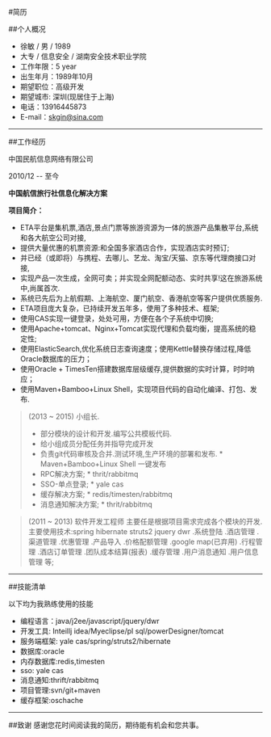 #简历

##个人概况

* 徐敏 / 男 / 1989
* 大专 / 信息安全 / 湖南安全技术职业学院
* 工作年限：5 year
* 出生年月：1989年10月
* 期望职位：高级开发
* 期望城市: 深圳(现居住于上海)
* 电话：13916445873
* E-mail：skgin@sina.com

------

##工作经历 


中国民航信息网络有限公司    


2010/12 -- 至今 

**中国航信旅行社信息化解决方案**

**项目简介：**

* ETA平台是集机票,酒店,景点门票等旅游资源为一体的旅游产品集散平台,系统和各大航空公司对接,
* 提供大量优惠的机票资源:和全国多家酒店合作，实现酒店实时预订;
* 并已经（或即将）与携程、去哪儿、艺龙、淘宝/天猫、京东等代理商接口对接,
* 实现产品一次生成，全网可卖；并实现全网配额动态、实时共享!这在旅游系统中,尚属首次.
* 系统已先后为上航假期、上海航空、厦门航空、香港航空等客户提供优质服务.
* ETA项目庞大复杂，已持续开发五年多，使用了多种技术、框架;
* 使用CAS实现一键登录，处处可用，方便在各个子系统中切换;
* 使用Apache+tomcat、Nginx+Tomcat实现代理和负载均衡，提高系统的稳定性;
* 使用ElasticSearch,优化系统日志查询速度；使用Kettle替换存储过程,降低Oracle数据库的压力；
* 使用Oracle + TimesTen搭建数据库层级缓存,提供数据的实时计算，时时响应；
* 使用Maven+Bamboo+Linux Shell，实现项目代码的自动化编译、打包、发布.

>(2013 ~ 2015) 小组长.
>* 部分模块的设计和开发.编写公共模板代码.
>* 给小组成员分配任务并指导完成开发
>* 负责git代码审核及合并.测试环境,生产环境的部署和发布.
	* Maven+Bamboo+Linux Shell 一键发布
>* RPC解决方案;
	* thrit/rabbitmq
>* SSO-单点登录;
	* yale cas
>* 缓存解决方案;
	* redis/timesten/rabbitmq
>* 消息通知解决方案;
	* thrit/rabbitmq

>(2011 ~ 2013) 软件开发工程师 
主要任是根据项目需求完成各个模块的开发.
主要使用技术:spring hibernate struts2 jquery dwr
.系统登陆
.酒店管理
.渠道管理
.优惠管理
.产品导入
.价格配额管理
.google map(已弃用)
.行程管理
.酒店订单管理
.团队成本结算(报表)
.缓存管理
.用户消息通知
.用户信息管理 等;
>

-------------------

##技能清单

以下均为我熟练使用的技能

* 编程语言：java/j2ee/javascript/jquery/dwr
* 开发工具: Inteillj idea/Myeclipse/pl sql/powerDesigner/tomcat
* 服务端框架: yale cas/spring/struts2/hibernate
* 数据库:oracle
* 内存数据库:redis,timesten
* sso: yale cas
* 消息通知:thrift/rabbitmq
* 项目管理:svn/git+maven
* 缓存框架:oschache

-------------------

##致谢
感谢您花时间阅读我的简历，期待能有机会和您共事。
